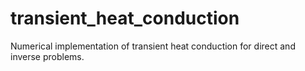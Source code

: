 # transient_heat_conduction
Numerical implementation of transient heat conduction for direct and inverse problems.
